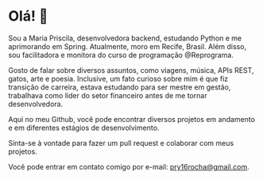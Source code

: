 
<!DOCTYPE html>
<html lang="pt-br">
<head>
  <meta charset="UTF-8">
  <title>Apresentação - Maria Priscila</title>
</head>
<body>
  <h1>Olá! 👋</h1>
  <p>Sou a Maria Priscila, desenvolvedora backend, estudando Python e me aprimorando em Spring. Atualmente, moro em Recife, Brasil. Além disso, sou facilitadora e monitora do curso de programação @Reprograma.</p>
  <p>Gosto de falar sobre diversos assuntos, como viagens, música, APIs REST, gatos, arte e poesia. Inclusive, um fato curioso sobre mim é que fiz transição de carreira, estava estudando para ser mestre em gestão, trabalhava como líder do setor financeiro antes de me tornar desenvolvedora.</p>
  <p>Aqui no meu Github, você pode encontrar diversos projetos em andamento e em diferentes estágios de desenvolvimento.</p>
  <p>Sinta-se à vontade para fazer um pull request e colaborar com meus projetos.</p>
  <p>Você pode entrar em contato comigo por e-mail: <a href="mailto:pry16rocha@gmail.com">pry16rocha@gmail.com</a>.</p>
</body>
</html>

